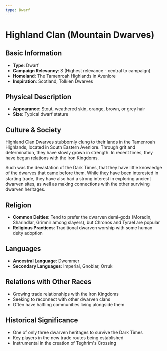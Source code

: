 ```yaml
---
type: Dwarf
---
```


# Highland Clan (Mountain Dwarves)

## Basic Information
- **Type**: Dwarf
- **Campaign Relevancy**: S (Highest relevance - central to campaign)
- **Homeland**: The Tamenroah Highlands in Avenlore
- **Inspiration**: Scotland, Tolkien Dwarves

## Physical Description
- **Appearance**: Stout, weathered skin, orange, brown, or grey hair
- **Size**: Typical dwarf stature

## Culture & Society
Highland Clan Dwarves stubbornly clung to their lands in the Tamenroah Highlands, located in South Eastern Avenlore. Through grit and determination, they have slowly grown in strength. In recent times, they have begun relations with the Iron Kingdoms.

Such was the devastation of the Dark Times, that they have little knowledge of the dwarves that came before them. While they have been interested in starting trade, they have also had a strong interest in exploring ancient dwarven sites, as well as making connections with the other surviving dwarven heritages.

## Religion
- **Common Deities**: Tend to prefer the dwarven demi-gods (Moradin, Sharindlar, Grimnir among slayers), but Chronos and Tyrael are popular
- **Religious Practices**: Traditional dwarven worship with some human deity adoption

## Languages
- **Ancestral Language**: Dwemmer
- **Secondary Languages**: Imperial, Gnoblar, Orruk

## Relations with Other Races
- Growing trade relationships with the Iron Kingdoms
- Seeking to reconnect with other dwarven clans
- Often have halfling communities living alongside them

## Historical Significance
- One of only three dwarven heritages to survive the Dark Times
- Key players in the new trade routes being established
- Instrumental in the creation of Teghrim's Crossing